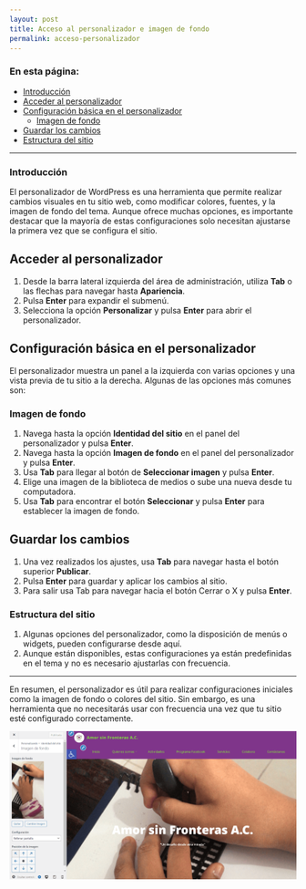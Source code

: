 ```yaml
---
layout: post
title: Acceso al personalizador e imagen de fondo
permalink: acceso-personalizador
---
```


### En esta página:

- [Introducción](#introducción)
- [Acceder al personalizador](#acceder-al-personalizador)
- [Configuración básica en el personalizador](#configuración-básica-en-el-personalizador)
  - [Imagen de fondo](#imagen-de-fondo)
- [Guardar los cambios](#guardar-los-cambios)
- [Estructura del sitio](#estructura-del-sitio)

---

### Introducción

El personalizador de WordPress es una herramienta que permite realizar cambios visuales en tu sitio web, como modificar colores, fuentes, y la imagen de fondo del tema. Aunque ofrece muchas opciones, es importante destacar que la mayoría de estas configuraciones solo necesitan ajustarse la primera vez que se configura el sitio.

## Acceder al personalizador

1. Desde la barra lateral izquierda del área de administración, utiliza **Tab** o las flechas para navegar hasta **Apariencia**.  
2. Pulsa **Enter** para expandir el submenú.  
3. Selecciona la opción **Personalizar** y pulsa **Enter** para abrir el personalizador.

## Configuración básica en el personalizador

El personalizador muestra un panel a la izquierda con varias opciones y una vista previa de tu sitio a la derecha. Algunas de las opciones más comunes son:

### Imagen de fondo

1. Navega hasta la opción **Identidad del sitio** en el panel del personalizador y pulsa **Enter**.  
1. Navega hasta la opción **Imagen de fondo** en el panel del personalizador y pulsa **Enter**.  
2. Usa **Tab** para llegar al botón de **Seleccionar imagen** y pulsa **Enter**.  
3. Elige una imagen de la biblioteca de medios o sube una nueva desde tu computadora.  
4. Usa **Tab** para encontrar el botón **Seleccionar** y pulsa **Enter** para establecer la imagen de fondo.

## Guardar los cambios

1. Una vez realizados los ajustes, usa **Tab** para navegar hasta el botón superior **Publicar**.  
2. Pulsa **Enter** para guardar y aplicar los cambios al sitio.
3. Para salir usa Tab para navegar hacia el botón Cerrar o X y pulsa **Enter**.

### Estructura del sitio

1. Algunas opciones del personalizador, como la disposición de menús o widgets, pueden configurarse desde aquí.  
2. Aunque están disponibles, estas configuraciones ya están predefinidas en el tema y no es necesario ajustarlas con frecuencia.

---

En resumen, el personalizador es útil para realizar configuraciones iniciales como la imagen de fondo o colores del sitio. Sin embargo, es una herramienta que no necesitarás usar con frecuencia una vez que tu sitio esté configurado correctamente.

![Captura de pantalla del área de administración de WordPress donde se muestra el apartado del personalizador para cambiar la imagen de fondo principal del sitio.](images/acceso-personalizador.png)